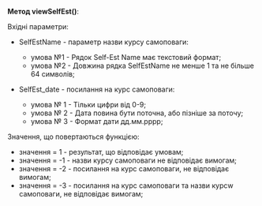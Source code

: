 **Метод viewSelfEst()**:

Вхідні параметри:

- SelfEstName - параметр назви курсу самоповаги:

  - умова №1 - Рядок Self-Est Name має текстовий формат;
  - умова №2 - Довжина рядка SelfEstName не менше 1 та не більше 64 символів;

- SelfEst_date - посилання на курс самоповаги:

  - умова № 1 - Тільки цифри від 0-9;
  - умова № 2 - Дата повина бути поточна, або пізніше за поточу;
  - умова № 3 - Формат дати дд.мм.рррр;


Значення, що повертаються функцією:

 - значення = 1  - результат, що відповідає умовам;
 - значення = -1 - назви курсу самоповаги не відповідає вимогам;
 - значення = -2 - посилання на курс самоповаги, не відповідає вимогам;
 - значення = -3 - посилання на курс самоповаги та назви курсw самоповаги, не відповідає вимогам;
